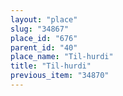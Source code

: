 ```yaml
---
layout: "place"
slug: "34867"
place_id: "676"
parent_id: "40"
place_name: "Til-hurdi"
title: "Til-hurdi"
previous_item: "34870"
---
```

